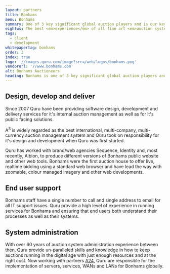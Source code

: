 ```yaml
---
layout: partners
title: Bonhams
menu: Bonhams
summary: One of 3 key significant global auction players and is our key enterprise partner and founding supporter.
eightws: The best <em>experience</em> of all fine art <em>auction systems</em>
tags:
  - client
  - development
whitepapertag: bonhams
order: 3
index: true
logo: '//images.quru.com/image?src=/web/logos/bonhams.png'
vendorurl: '//www.bonhams.com'
alt: Bonhams Auctioneers
heading: Bonhams is one of 3 key significant global auction players and is our key enterprise partner and founding supporter. Quru is responsible for the design, implementation and ongoing “follow the sun” support for Bonham’s digital online auction services and image management. We are proud to support and inspire Bonhams as the global auction house of choice. 
---
```

## Design, develop and deliver
Since 2007 Quru have been providing software design, development and delivery services for it's internal auction management as well as for it's public facing solutions.

A<sup>3</sup> is widely regarded as the best international, multi-company, multi-currency auction management system and Quru took on responsibility for it's design and development when Quru was first started.

Quru has worked with brand/web agencies Sequence, Identity and, most recently, Albion, to produce different versions of Bonhams public website and other web tools. Bonhams were the first auction house to offer live, realtime bidding using a standard web browser and have lead the way with zoomable, colour managed imagery and other web developments.

## End user support
Bonhams staff have a single number to call and single address to email for all IT support issues. Quru provide a high level of experience in running services for Bonhams and ensuring that end users both understand their processes as well as their systems.

## System administration
With over 60 years of auction system administration experience between then, Quru provide un-paralleled skills and knowledge in how to keep auctions running in the digital age with just enough resources and at the right cost. Now working with partners [A24](/partners/a24.html), Quru are responsible for the implementation of servers, services, WANs and LANs for Bonhams globally.
